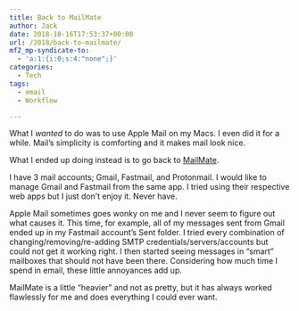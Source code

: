 ```yaml
---
title: Back to MailMate
author: Jack
date: 2018-10-16T17:53:37+00:00
url: /2018/back-to-mailmate/
mf2_mp-syndicate-to:
  - 'a:1:{i:0;s:4:"none";}'
categories:
  - Tech
tags:
  - email
  - Workflow

---
```

What I _wanted_ to do was to use Apple Mail on my Macs. I even did it for a while. Mail&#8217;s simplicity is comforting and it makes mail look nice.

What I ended up doing instead is to go back to [MailMate][1].

I have 3 mail accounts; Gmail, Fastmail, and Protonmail. I would like to manage Gmail and Fastmail from the same app. I tried using their respective web apps but I just don&#8217;t enjoy it. Never have.

Apple Mail sometimes goes wonky on me and I never seem to figure out what causes it. This time, for example, all of my messages sent from Gmail ended up in my Fastmail account&#8217;s Sent folder. I tried every combination of changing/removing/re-adding SMTP credentials/servers/accounts but could not get it working right. I then started seeing messages in &#8220;smart&#8221; mailboxes that should not have been there. Considering how much time I spend in email, these little annoyances add up.

MailMate is a little &#8220;heavier&#8221; and not as pretty, but it has always worked flawlessly for me and does everything I could ever want.

 [1]: https://freron.com